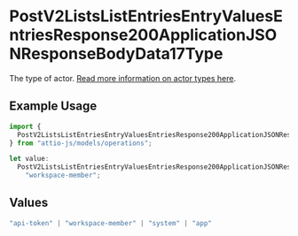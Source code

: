 # PostV2ListsListEntriesEntryValuesEntriesResponse200ApplicationJSONResponseBodyData17Type

The type of actor. [Read more information on actor types here](/docs/actors).

## Example Usage

```typescript
import {
  PostV2ListsListEntriesEntryValuesEntriesResponse200ApplicationJSONResponseBodyData17Type,
} from "attio-js/models/operations";

let value:
  PostV2ListsListEntriesEntryValuesEntriesResponse200ApplicationJSONResponseBodyData17Type =
    "workspace-member";
```

## Values

```typescript
"api-token" | "workspace-member" | "system" | "app"
```
